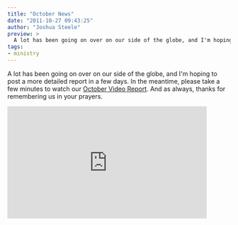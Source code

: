 ```yaml
---
title: "October News"
date: "2011-10-27 09:43:25"
author: "Joshua Steele"
preview: >
  A lot has been going on over on our side of the globe, and I'm hoping to post a more detailed report in a few days. In the meantime, please take a few minutes to watch our October Video Report. And as always, thanks for remembering us in your prayers.
tags:
- ministry
---
```


A lot has been going on over on our side of the globe, and I'm hoping to post a more detailed report in a few days. In the meantime, please take a few minutes to watch our <a href="http://vimeo.com/31033747" title="October Video Report">October Video Report</a>. And as always, thanks for remembering us in your prayers.

<iframe src="http://player.vimeo.com/video/31033747?title=0&amp;byline=0&amp;portrait=0" width="450" height="253" frameborder="0" webkitAllowFullScreen allowFullScreen></iframe>
